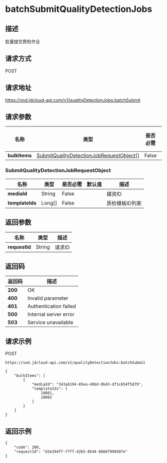 # batchSubmitQualityDetectionJobs


## 描述
批量提交质检作业

## 请求方式
POST

## 请求地址
https://vod.jdcloud-api.com/v1/qualityDetectionJobs:batchSubmit


## 请求参数
|名称|类型|是否必需|默认值|描述|
|---|---|---|---|---|
|**bulkItems**|[SubmitQualityDetectionJobRequestObject[]](batchsubmitqualitydetectionjobs#submitqualitydetectionjobrequestobject)|False| | |

### <div id="submitqualitydetectionjobrequestobject">SubmitQualityDetectionJobRequestObject</div>
|名称|类型|是否必需|默认值|描述|
|---|---|---|---|---|
|**mediaId**|String|False| |媒资ID|
|**templateIds**|Long[]|False| |质检模板ID列表|

## 返回参数
|名称|类型|描述|
|---|---|---|
|**requestId**|String|请求ID|


## 返回码
|返回码|描述|
|---|---|
|**200**|OK|
|**400**|Invalid parameter|
|**401**|Authentication failed|
|**500**|Internal server error|
|**503**|Service unavailable|

## 请求示例
POST
```
https://vod.jdcloud-api.com/v1/qualityDetectionJobs:batchSubmit

```
```
{
    "bulkItems": [
        {
            "mediaId": "343a6194-85ea-49bd-8b43-df1c654f5d79", 
            "templateIds": [
                10001, 
                10002
            ]
        }
    ]
}
```

## 返回示例
```
{
    "code": 200, 
    "requestId": "d2e394ff-f7ff-42b5-8544-8866f999507e"
}
```
